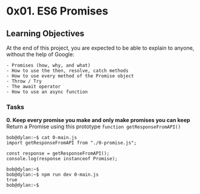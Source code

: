 # 0x01. ES6 Promises

## Learning Objectives

At the end of this project, you are expected to be able to explain to anyone, without the help of Google:

    - Promises (how, why, and what)
    - How to use the then, resolve, catch methods
    - How to use every method of the Promise object
    - Throw / Try
    - The await operator
    - How to use an async function

### Tasks

**0. Keep every promise you make and only make promises you can keep**
Return a Promise using this prototype `function getResponseFromAPI()`

```
bob@dylan:~$ cat 0-main.js
import getResponseFromAPI from "./0-promise.js";

const response = getResponseFromAPI();
console.log(response instanceof Promise);

bob@dylan:~$ 
bob@dylan:~$ npm run dev 0-main.js 
true
bob@dylan:~$
```
